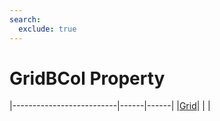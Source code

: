 ```yaml
---
search:
  exclude: true
---
```


<h1 class="heading"><span class="name">GridBCol Property</span></h1>

|--------------------------|------|------|
|[Grid](../objects/grid.md)|&nbsp;|&nbsp;|

